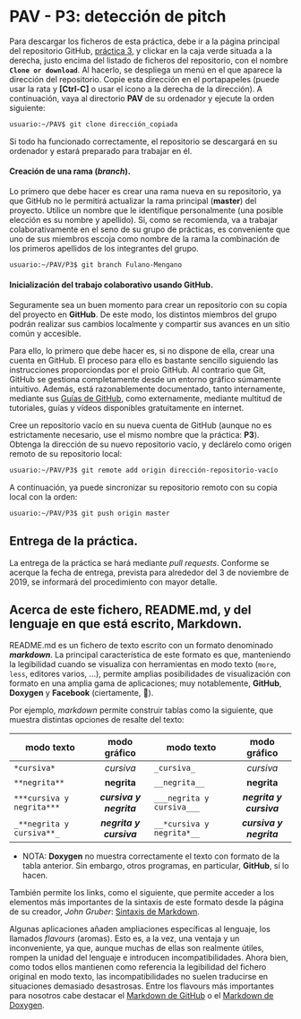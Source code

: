 PAV - P3: detección de pitch
============================

Para descargar los ficheros de esta práctica, debe ir a la página principal del repositorio GitHub,
[práctica 3](https://github.com/albino-pav/P3), y clickar en la caja verde situada a la derecha,
justo encima del listado de ficheros del repositorio, con el nombre **`Clone or download`**. Al hacerlo,
se despliega un menú en el que aparece la dirección del repositorio. Copie esta dirección en el
portapapeles (puede usar la rata y **[Ctrl-C]** o usar el icono a la derecha de la dirección). A
continuación, vaya al directorio **PAV** de su ordenador y ejecute la orden siguiente:

~~~~~~~~~~~~~~~~~~~~~~~~~~~~~~~~~~~~~~~~~~.sh
usuario:~/PAV$ git clone dirección_copiada
~~~~~~~~~~~~~~~~~~~~~~~~~~~~~~~~~~~~~~~~~~

Si todo ha funcionado correctamente, el repositorio se descargará en su ordenador y estará preparado para 
trabajar en él.

#### Creación de una rama (_branch_).

Lo primero que debe hacer es crear una rama nueva en su repositorio, ya que GitHub no le permitirá 
actualizar la rama principal (**master**) del proyecto. Utilice un nombre que le identifique personalmente
(una posible elección es su nombre y apellido). Si, como se recomienda, va a trabajar colaborativamente en
el seno de su grupo de prácticas, es conveniente que uno de sus miembros escoja como nombre de la rama la
combinación de los primeros apellidos de los integrantes del grupo.

~~~~~~~~~~~~~~~~~~~~~~~~~~~~~~~~~~~~~~~~~~~.sh
usuario:~/PAV/P3$ git branch Fulano-Mengano
~~~~~~~~~~~~~~~~~~~~~~~~~~~~~~~~~~~~~~~~~~~

#### Inicialización del trabajo colaborativo usando GitHub.

Seguramente sea un buen momento para crear un repositorio con su copia del proyecto en **GitHub**. De este
modo, los distintos miembros del grupo podrán realizar sus cambios localmente y compartir sus avances en
un sitio común y accesible.

Para ello, lo primero que debe hacer es, si no dispone de ella, crear una cuenta en GitHub. El proceso para 
ello es bastante sencillo siguiendo las instrucciones proporciondas por el proio GitHub. Al contrario que
Git, GitHub se gestiona completamente desde un entorno gráfico súmamente intuitivo. Además, está 
razonablemente documentado, tanto internamente, mediante sus [Guías de GitHub](https://guides.github.com/),
como externamente, mediante multitud de tutoriales, guías y vídeos disponibles gratuitamente en internet.

Cree un repositorio vacío en su nueva cuenta de GitHub (aunque no es estrictamente necesario, use el mismo 
nombre que la práctica: **P3**). Obtenga la dirección de su nuevo repositorio vacío, y declárelo como 
origen remoto de su repositorio local:

~~~~~~~~~~~~~~~~~~~~~~~~~~~~~~~~~~~~~~~~~~~~~~~~~~~~~~~~~~~~~~~~~~~.sh
usuario:~/PAV/P3$ git remote add origin dirección-repositorio-vacío
~~~~~~~~~~~~~~~~~~~~~~~~~~~~~~~~~~~~~~~~~~~~~~~~~~~~~~~~~~~~~~~~~~~

A continuación, ya puede sincronizar su repositorio remoto con su copia local con la orden:

~~~~~~~~~~~~~~~~~~~~~~~~~~~~~~~~~~~~~~~~~~~~.sh
usuario:~/PAV/P3$ git push origin master
~~~~~~~~~~~~~~~~~~~~~~~~~~~~~~~~~~~~~~~~~~~~

## Entrega de la práctica.

La entrega de la práctica se hará mediante _pull requests_. Conforme se acerque la fecha de entrega,
prevista para alrededor del 3 de noviembre de 2019, se informará del procedimiento con mayor detalle.

## Acerca de este fichero, README.md, y del lenguaje en que está escrito, Markdown.

README.md es un fichero de texto escrito con un formato denominado _**markdown**_. La principal
característica de este formato es que, manteniendo la legibilidad cuando se visualiza con herramientas en 
modo texto (`more`, `less`, editores varios, ...), permite amplias posibilidades de visualización con
formato en una amplia gama de aplicaciones; muy notablemente, **GitHub**, **Doxygen** y **Facebook**
(ciertamente, :eyes:).

Por ejemplo, _markdown_ permite construir tablas como la siguiente, que muestra distintas opciones de
resalte del texto:

modo texto               |modo gráfico           |modo texto                |modo gráfico
-------------------------| :-------------------: |--------------------------| :--------------------:
`*cursiva*`              |*cursiva*              |`_cursiva_`               |_cursiva_              
`**negrita**`            |**negrita**            |`__negrita__`             |__negrita__            
`***cursiva y negrita***`|***cursiva y negrita***|`___negrita y cursiva___` |___negrita y cursiva___
`_**negrita y cursiva**_`|__*negrita y cursiva*__|`__*cursiva y negrita*__ `|_**cursiva y negrita**_

- NOTA: **Doxygen** no muestra correctamente el texto con formato de la tabla anterior. Sin embargo, otros
  programas, en particular, **GitHub**, sí lo hacen.

También permite los links, como el siguiente, que permite acceder a los elementos más importantes de la 
sintaxis de este formato desde la página de su creador, _John Gruber_:
[Sintaxis de Markdown](https://daringfireball.net/projects/markdown/syntax).

Algunas aplicaciones añaden ampliaciones específicas al lenguaje, los llamados _flavours_ (aromas). Esto
es, a la vez, una ventaja y un inconveniente, ya que, aunque muchas de ellas son realmente útiles, rompen
la unidad del lenguaje e introducen incompatibilidades. Ahora bien, como todos ellos mantienen como
referencia la legibilidad del fichero original en modo texto, las incompatibilidades no suelen traducirse
en situaciones demasiado desastrosas. Entre los flavours más importantes para nosotros cabe destacar el
[Markdown de GitHub](https://guides.github.com/features/mastering-markdown/) o el
[Markdown de Doxygen](http://www.doxygen.nl/manual/markdown.html).

